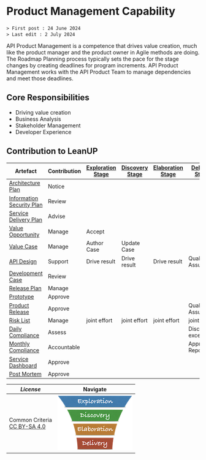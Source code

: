 # Product Management Capability

```text
> First post : 24 June 2024
> Last edit : 2 July 2024
```

API Product Management is a competence that drives value creation, much like the product manager and the product owner in Agile methods are doing. The Roadmap Planning process typically sets the pace for the stage changes by creating deadlines for program increments. API Product Management works with the API Product Team to manage dependencies and meet those deadlines.

## Core Responsibilities

- Driving value creation
- Business Analysis
- Stakeholder Management
- Developer Experience

## Contribution to LeanUP

| Artefact | Contribution | [Exploration Stage](/LeanUP/Stages/exploration.md) |[Discovery Stage](/LeanUP/Stages/discovery.md) | [Elaboration Stage](/LeanUP/Stages/elaboration.md) | [Delivery Stage](/LeanUP/Stages/delivery.md) |
| ----- | ------------ | - | - | - | - |
| [Architecture Plan](/LeanUP/Artefacts/arch-plan.md) | Notice |  |  |  |  |
| [Information Security Plan](/LeanUP/Artefacts/sec-plan.md) | Review |  |  |  |  |
| [Service Delivery Plan](/LeanUP/Artefacts/serdel-plan.md) | Advise |  |  |  |  |
| [Value Opportunity](/LeanUP/Artefacts/val-oppo.md) | Manage | Accept |  |  |  |
| [Value Case](/LeanUP/Artefacts/val-case.md) | Manage | Author Case | Update Case |  |  |
| [API Design](/LeanUP/Artefacts/api-design.md) | Support | Drive result | Drive result | Drive result | Quality Assurance |
| [Development Case](/LeanUP/Artefacts/dev-case.md) | Review |  |  |  |  |
| [Release Plan](/LeanUP/Artefacts/rel-plan.md) | Manage |  |  |  |  |
| [Prototype](/LeanUP/Artefacts/pro-review.md) | Approve |  |  |  |  |
| [Product Release](/LeanUP/Artefacts/rel-review.md) | Approve |  |  |  | Quality Assurance |
| [Risk List](/LeanUP/Artefacts/risklist.md) | Manage | joint effort | joint effort | joint effort | joint effort |
| [Daily Compliance](/LeanUP/Artefacts/dailyCompliance.md) | Assess |  |  |  | Discuss exceptions |
| [Monthly Compliance](/LeanUP/Artefacts/monthlyCompliance.md) | Accountable |  |  |  | Approve Report |
| [Service Dashboard](/LeanUP/Artefacts/service-dashboard.md) | Approve |  |  |  |  |
| [Post Mortem][pm] | Approve |  |  |  |  |

| *License* | Navigate |
| - | - |
|Common Criteria</BR>[CC BY-SA 4.0](https://creativecommons.org/licenses/by-sa/4.0/deed.en) | [![LeanUP Logo](/LeanUP/Images/leanupLogo-s.png)](/LeanUP/Capabilities/overview.md) |

[pm]: /LeanUP/Artefacts/post-mortem.md
